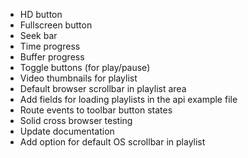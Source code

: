 * HD button
* Fullscreen button
* Seek bar
* Time progress
* Buffer progress
* Toggle buttons (for play/pause)
* Video thumbnails for playlist
* Default browser scrollbar in playlist area
* Add fields for loading playlists in the api example file
* Route events to toolbar button states
* Solid cross browser testing
* Update documentation
* Add option for default OS scrollbar in playlist
